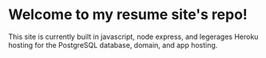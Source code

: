 # Welcome to my resume site's repo!
This site is currently built in javascript, node express, and legerages Heroku hosting for the PostgreSQL database, domain, and app hosting.
